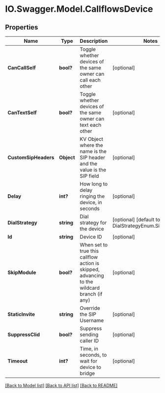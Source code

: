 # IO.Swagger.Model.CallflowsDevice
## Properties

Name | Type | Description | Notes
------------ | ------------- | ------------- | -------------
**CanCallSelf** | **bool?** | Toggle whether devices of the same owner can call each other | [optional] 
**CanTextSelf** | **bool?** | Toggle whether devices of the same owner can text each other | [optional] 
**CustomSipHeaders** | **Object** | KV Object where the name is the SIP header and the value is the SIP field | [optional] 
**Delay** | **int?** | How long to delay ringing the device, in seconds | [optional] 
**DialStrategy** | **string** | Dial strategy for the device | [optional] [default to DialStrategyEnum.Simultaneous]
**Id** | **string** | Device ID | [optional] 
**SkipModule** | **bool?** | When set to true this callflow action is skipped, advancing to the wildcard branch (if any) | [optional] 
**StaticInvite** | **string** | Override the SIP Username | [optional] 
**SuppressClid** | **bool?** | Suppress sending caller ID | [optional] 
**Timeout** | **int?** | Time, in seconds, to wait for device to bridge | [optional] 

[[Back to Model list]](../README.md#documentation-for-models) [[Back to API list]](../README.md#documentation-for-api-endpoints) [[Back to README]](../README.md)

